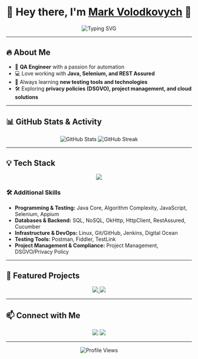 <h1 align="center">🚀 Hey there, I'm <a href="https://github.com/MicusHub">Mark Volodkovych</a> 👋</h1>

<p align="center">
  <img src="https://readme-typing-svg.herokuapp.com?font=Fira+Code&pause=1000&color=blue&width=435&lines=Quality+Assurance+Engineer;Automation+Testing+Expert;Passionate+About+Technology" alt="Typing SVG">
</p>

---

## 🔥 About Me
- 🧪 **QA Engineer** with a passion for automation  
- 💻 Love working with **Java, Selenium, and REST Assured**  
- 🎯 Always learning **new testing tools and technologies**  
- 🛠️ Exploring **privacy policies (DSGVO), project management, and cloud solutions**  

---

## 📊 GitHub Stats & Activity
<p align="center">
  <img src="https://github-readme-stats.vercel.app/api?username=MicusHub&show_icons=true&theme=tokyonight" alt="GitHub Stats">
  <img src="https://streak-stats.demolab.com/?user=MicusHub&theme=tokyonight" alt="GitHub Streak">
</p>

---

## 💡 Tech Stack
<p align="center">
  <img src="https://skillicons.dev/icons?i=java,ts,selenium,postman,github,linux,macos,windows,idea,vscode,ps,pr,ai,au,figma,bootstrap,apache,jenkins,npm,git" />
</p>

### 🛠️ Additional Skills
- **Programming & Testing:** Java Core, Algorithm Complexity, JavaScript, Selenium, Appium  
- **Databases & Backend:** SQL, NoSQL, OkHttp, HttpClient, RestAssured, Cucumber  
- **Infrastructure & DevOps:** Linux, Git/GitHub, Jenkins, Digital Ocean  
- **Testing Tools:** Postman, Fiddler, TestLink  
- **Project Management & Compliance:** Project Management, DSGVO/Privacy Policy  

---

## 🎯 Featured Projects
<p align="center">
  <a href="https://github.com/MicusHub/FoodNow">
    <img src="https://github-readme-stats.vercel.app/api/pin/?username=MicusHub&repo=FoodNow&theme=tokyonight" />
  </a>
  <a href="https://github.com/MicusHub/AnotherProject">
    <img src="https://github-readme-stats.vercel.app/api/pin/?username=MicusHub&repo=AnotherProject&theme=tokyonight" />
  </a>
</p>

---

## 📫 Connect with Me
<p align="center">
  <a href="https://www.linkedin.com/in/mark-volodkovych-b74725348/"><img src="https://img.shields.io/badge/LinkedIn-blue?style=for-the-badge&logo=linkedin"></a>
  <a href="mailto:mark.wolodkowich@gmail.com"><img src="https://img.shields.io/badge/Email-red?style=for-the-badge&logo=gmail&logoColor=white"></a>
</p>

---

<p align="center">
  <img src="https://komarev.com/ghpvc/?username=MicusHub&color=blue" alt="Profile Views">
</p>
